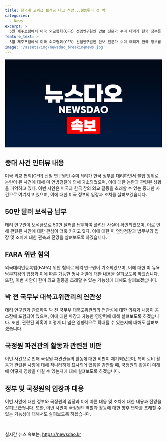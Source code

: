 ```yaml
---
title: 한국계 고위급 보석금 내고 석방...불똥튀나 정 박
categories:
  - News
excerpt: >
  5월 제주포럼에서 미국 외교협회(CFR) 선임연구원인 안보 전문가 수미 테리가 한국 정부를 대리한 혐의로 체포되었다가 보석금을 내고 풀려났다. 이번 사안으로 한·미 외교 갈등 우려가 나오고, 뉴욕 남부지검은 FARA 위반 혐의로 기소하며, 박 전 국무부 대북고위관리와의 연관성 논란까지 퍼지고 있다. 테리는 이번 사건으로 국정원 파견관들의 활동을 비판받으며 논란이 확산중이다. 함께 공동 제작한 다큐멘터리 영화가 에미상 후보에 올랐으나, 이를 둘러싼 논란이 계속되고 있다.
feature_text: >
  5월 제주포럼에서 미국 외교협회(CFR) 선임연구원인 안보 전문가 수미 테리가 한국 정부를 대리한 혐의로 체포되었다가 보석금을 내고 풀려났다. 이번 사안으로 한·미 외교 갈등 우려가 나오고, 뉴욕 남부지검은 FARA 위반 혐의로 기소하며, 박 전 국무부 대북고위관리와의 연관성 논란까지 퍼지고 있다. 테리는 이번 사건으로 국정원 파견관들의 활동을 비판받으며 논란이 확산중이다. 함께 공동 제작한 다큐멘터리 영화가 에미상 후보에 올랐으나, 이를 둘러싼 논란이 계속되고 있다.
image: '/assets/img/newsdao_breakingnews.jpg'
---
```


<p><img src="/assets/img/newsdao_breakingnews.jpg" alt="ontimetimes 속보" /></p>

<h2 data-ke-size="size26">중대 사건 인터뷰 내용</h2>

<p data-ke-size="size16">미국 외교 협회(CFR) 선임 연구원인 수미 테리가 한국 정부를 대리하면서 불법 행위로 논란이 된 사건에 대해 미 연방검찰에 의해 기소되었으며, 이에 대한 논란과 관련된 상황을 파악하고 있다. 이번 사안은 미국과 한국 간의 외교 갈등을 초래할 수 있는 중대한 사건으로 여겨지고 있으며, 이에 대한 미국 정부의 입장과 조치를 살펴보겠습니다.</p>

<h2 data-ke-size="size26">50만 달러 보석금 납부</h2>

<p data-ke-size="size16">테리 연구원이 보석금으로 50만 달러를 납부하여 풀려난 사실이 확인되었으며, 이로 인해 관련된 사안에 대한 관심이 더욱 커지고 있다. 이에 대한 미 연방검찰과 법무부의 입장 및 조치에 대한 관측과 전망을 살펴보도록 하겠습니다.</p>

<h2 data-ke-size="size26">FARA 위반 혐의</h2>

<p data-ke-size="size16">외국대리인등록법(FARA) 위반 혐의로 테리 연구원이 기소되었으며, 이에 대한 미 뉴욕 남부지검의 입장과 이에 따른 가능한 형사 처벌에 대한 내용을 살펴보도록 하겠습니다. 또한, 이번 사안이 한미 외교 갈등을 초래할 수 있는 가능성에 대해도 살펴보겠습니다.</p>

<h2 data-ke-size="size26">박 전 국무부 대북고위관리의 연관성</h2>

<p data-ke-size="size16">테리 연구원과 관련하여 박 전 국무부 대북고위관리의 연관성에 대한 의혹과 내용이 공소장에 포함되어 있으며, 이에 대한 파장과 가능한 영향력에 대해 살펴보도록 하겠습니다. 또한, 관련된 의혹이 어떻게 더 넓은 영향력으로 확대될 수 있는지에 대해도 살펴보겠습니다.</p>

<h2 data-ke-size="size26">국정원 파견관의 활동과 관련된 비판</h2>

<p data-ke-size="size16">이번 사건으로 인해 국정원 파견관들의 활동에 대한 비판이 제기되었으며, 특히 로비 활동과 관련된 사항에 대해 적나라하게 묘사되어 있음을 감안할 때, 국정원의 활동이 미래에 어떻게 영향을 미칠 수 있는지에 대해 살펴보도록 하겠습니다.</p>

<h2 data-ke-size="size26">정부 및 국정원의 입장과 대응</h2>

<p data-ke-size="size16">이번 사안에 대한 정부와 국정원의 입장과 이에 따른 대응 및 조치에 대한 내용과 전망을 살펴보겠습니다. 또한, 이번 사안이 국정원의 역할과 활동에 대한 향후 변화를 초래할 수 있는 가능성에 대해서도 살펴보도록 하겠습니다.</p>

<p data-ke-size="size16">&nbsp;</p>
실시간 뉴스 속보는, <a href="https://newsdao.kr" rel="dofollow">https://newsdao.kr</a>


